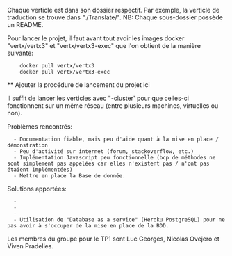 Chaque verticle est dans son dossier respectif. Par exemple, la verticle de traduction se trouve dans "./Translate/".
NB: Chaque sous-dossier possède un README.

Pour lancer le projet, il faut avant tout avoir les images docker "vertx/vertx3" et "vertx/vertx3-exec" que l'on obtient de la manière suivante:

        docker pull vertx/vertx3
        docker pull vertx/vertx3-exec

** Ajouter la procédure de lancement du projet ici

Il suffit de lancer les verticles avec "-cluster' pour que celles-ci fonctionnent sur un même réseau (entre plusieurs machines, virtuelles ou non).

Problèmes rencontrés:

	  - Documentation fiable, mais peu d'aide quant à la mise en place / démonstration
	  - Peu d'activité sur internet (forum, stackoverflow, etc.)
	  - Implémentation Javascript peu fonctionnelle (bcp de méthodes ne sont simplement pas appelées car elles n'existent pas / n'ont pas étaient implémentées)
	  - Mettre en place la Base de donnée.

Solutions apportées:

	  -
	  -
	  -
	  - Utilisation de "Database as a service" (Heroku PostgreSQL) pour ne pas avoir à s'occuper de la mise en place de la BDD.

Les membres du groupe pour le TP1 sont Luc Georges, Nicolas Ovejero et Viven Pradelles.
